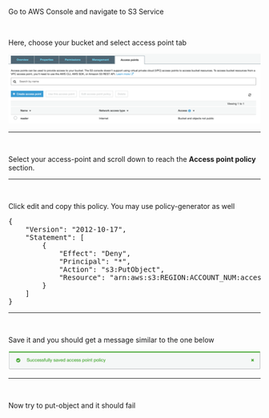 Go to AWS Console and navigate to S3 Service

<br/>

Here, choose your bucket and select access point tab

![Access Point Tab](assets/access-point.png)

---

<br/>

Select your access-point and scroll down to reach the **Access point policy** section.

---

<br/>

Click edit and copy this policy. You may use policy-generator as well

<pre class="file" data-filename="docker-compose.yml" data-target="replace">
{
    "Version": "2012-10-17",
    "Statement": [
        {
            "Effect": "Deny",
            "Principal": "*",
            "Action": "s3:PutObject",
            "Resource": "arn:aws:s3:REGION:ACCOUNT_NUM:accesspoint/reader/object/*"
        }
    ]
}
</pre>

---

<br/>

Save it and you should get a message similar to the one below

![Successful](assets/success.png)

---

<br/>

Now try to put-object and it should fail